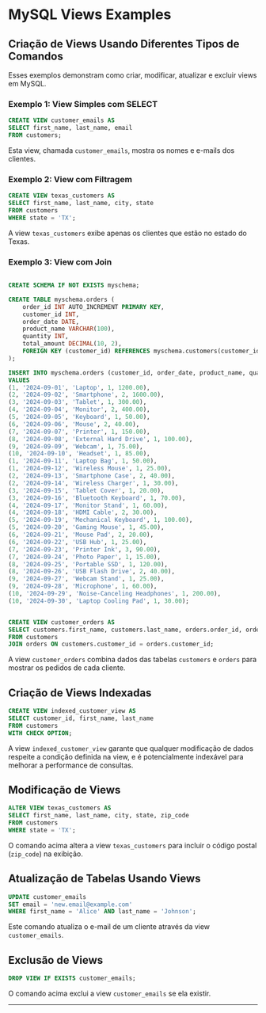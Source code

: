 # MySQL Views Examples

## Criação de Views Usando Diferentes Tipos de Comandos

Esses exemplos demonstram como criar, modificar, atualizar e excluir views em MySQL.

### Exemplo 1: View Simples com SELECT

```sql
CREATE VIEW customer_emails AS
SELECT first_name, last_name, email
FROM customers;
```

Esta view, chamada `customer_emails`, mostra os nomes e e-mails dos clientes.

### Exemplo 2: View com Filtragem

```sql
CREATE VIEW texas_customers AS
SELECT first_name, last_name, city, state
FROM customers
WHERE state = 'TX';
```

A view `texas_customers` exibe apenas os clientes que estão no estado do Texas.

### Exemplo 3: View com Join

```sql

CREATE SCHEMA IF NOT EXISTS myschema;

CREATE TABLE myschema.orders (
    order_id INT AUTO_INCREMENT PRIMARY KEY,
    customer_id INT,
    order_date DATE,
    product_name VARCHAR(100),
    quantity INT,
    total_amount DECIMAL(10, 2),
    FOREIGN KEY (customer_id) REFERENCES myschema.customers(customer_id)
);

INSERT INTO myschema.orders (customer_id, order_date, product_name, quantity, total_amount)
VALUES
(1, '2024-09-01', 'Laptop', 1, 1200.00),
(2, '2024-09-02', 'Smartphone', 2, 1600.00),
(3, '2024-09-03', 'Tablet', 1, 300.00),
(4, '2024-09-04', 'Monitor', 2, 400.00),
(5, '2024-09-05', 'Keyboard', 1, 50.00),
(6, '2024-09-06', 'Mouse', 2, 40.00),
(7, '2024-09-07', 'Printer', 1, 150.00),
(8, '2024-09-08', 'External Hard Drive', 1, 100.00),
(9, '2024-09-09', 'Webcam', 1, 75.00),
(10, '2024-09-10', 'Headset', 1, 85.00),
(1, '2024-09-11', 'Laptop Bag', 1, 50.00),
(1, '2024-09-12', 'Wireless Mouse', 1, 25.00),
(2, '2024-09-13', 'Smartphone Case', 2, 40.00),
(2, '2024-09-14', 'Wireless Charger', 1, 30.00),
(3, '2024-09-15', 'Tablet Cover', 1, 20.00),
(3, '2024-09-16', 'Bluetooth Keyboard', 1, 70.00),
(4, '2024-09-17', 'Monitor Stand', 1, 60.00),
(4, '2024-09-18', 'HDMI Cable', 2, 30.00),
(5, '2024-09-19', 'Mechanical Keyboard', 1, 100.00),
(5, '2024-09-20', 'Gaming Mouse', 1, 45.00),
(6, '2024-09-21', 'Mouse Pad', 2, 20.00),
(6, '2024-09-22', 'USB Hub', 1, 25.00),
(7, '2024-09-23', 'Printer Ink', 3, 90.00),
(7, '2024-09-24', 'Photo Paper', 1, 15.00),
(8, '2024-09-25', 'Portable SSD', 1, 120.00),
(8, '2024-09-26', 'USB Flash Drive', 2, 40.00),
(9, '2024-09-27', 'Webcam Stand', 1, 25.00),
(9, '2024-09-28', 'Microphone', 1, 60.00),
(10, '2024-09-29', 'Noise-Canceling Headphones', 1, 200.00),
(10, '2024-09-30', 'Laptop Cooling Pad', 1, 30.00);


CREATE VIEW customer_orders AS
SELECT customers.first_name, customers.last_name, orders.order_id, orders.order_date
FROM customers
JOIN orders ON customers.customer_id = orders.customer_id;
```

A view `customer_orders` combina dados das tabelas `customers` e `orders` para mostrar os pedidos de cada cliente.

## Criação de Views Indexadas

```sql
CREATE VIEW indexed_customer_view AS
SELECT customer_id, first_name, last_name
FROM customers
WITH CHECK OPTION;
```

A view `indexed_customer_view` garante que qualquer modificação de dados respeite a condição definida na view, e é potencialmente indexável para melhorar a performance de consultas.

## Modificação de Views

```sql
ALTER VIEW texas_customers AS
SELECT first_name, last_name, city, state, zip_code
FROM customers
WHERE state = 'TX';
```

O comando acima altera a view `texas_customers` para incluir o código postal (`zip_code`) na exibição.

## Atualização de Tabelas Usando Views

```sql
UPDATE customer_emails
SET email = 'new.email@example.com'
WHERE first_name = 'Alice' AND last_name = 'Johnson';
```

Este comando atualiza o e-mail de um cliente através da view `customer_emails`.

## Exclusão de Views

```sql
DROP VIEW IF EXISTS customer_emails;
```

O comando acima exclui a view `customer_emails` se ela existir.

---
